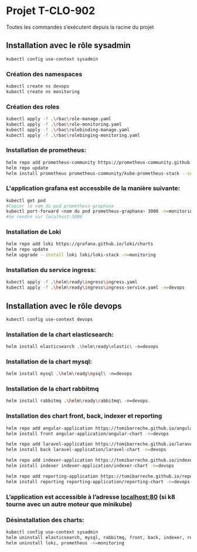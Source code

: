 # Projet T-CLO-902

Toutes les commandes s’exécutent depuis la racine du projet

## Installation avec le rôle sysadmin
```bash
kubectl config use-context sysadmin
```

### Création des namespaces
```bash
kubectl create ns devops
kubectl create ns monitoring
```
### Création des roles
```bash
kubectl apply -f .\rbac\role-manage.yaml
kubectl apply -f .\rbac\role-monitoring.yaml
kubectl apply -f .\rbac\rolebinding-manage.yaml
kubectl apply -f .\rbac\rolebinging-monitoring.yaml
```

### Installation de prometheus:

```bash
helm repo add prometheus-community https://prometheus-community.github.io/helm-charts
helm repo update
helm install prometheus prometheus-community/kube-prometheus-stack --set prometheus-node-exporter.hostRootFsMount.enabled=false -n=monitoring
```

### L'application grafana est accessbile de la manière suivante:
```bash
kubectl get pod
#Copier le nom du pod prometheus-graphana
kubectl port-forward <nom du pod prometheus-graphana> 3000 -n=monitoring
#Se rendre sur localhost:3000
```

### Installation de Loki
```bash
helm repo add loki https://grafana.github.io/loki/charts
helm repo update
helm upgrade --install loki loki/loki-stack -n=monitoring
```
### Installation du service ingress:

```bash
kubectl apply -f .\helm\ready\ingress\ingress.yaml 
kubectl apply -f .\helm\ready\ingress\ingress-service.yaml -n=devops
```

## Installation avec le rôle devops
```bash
kubectl config use-context devops
```

### Installation de la chart elasticsearch:

```bash
helm install elasticsearch .\helm\ready\elastic\ -n=devops
```

### Installation de la chart mysql:

```bash
helm install mysql .\helm\ready\mysql\ -n=devops
```

### Installation de la chart rabbitmq

```bash
helm install rabbitmq .\helm\ready\rabbitmq\ -n=devops
```

### Installation des chart front, back, indexer et reporting

```bash
helm repo add angular-application https://tomibarreche.github.io/angular-application/
helm install front angular-application/angular-chart -n=devops

helm repo add laravel-application https://tomibarreche.github.io/laravel-application/
helm install back laravel-application/laravel-chart -n=devops

helm repo add indexer-application https://tomibarreche.github.io/indexer-application/
helm install indexer indexer-application/indexer-chart -n=devops

helm repo add reporting-application https://tomibarreche.github.io/reporting-application/
helm install reporting reporting-application/reporting-chart -n=devops
``` 

### L’application est accessible à l’adresse [localhost:80](http://localhost:80) (si k8 tourne avec un autre moteur que minikube)

### Désinstallation des charts:

```bash
kubectl config use-context sysadmin
helm uninstall elasticsearch, mysql, rabbitmq, front, back, indexer, reporting -n=devops
helm uninstall loki, prometheus -n=monitoring
```
